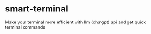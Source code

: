 # smart-terminal
Make your terminal more efficient with llm (chatgpt) api and get quick terminal commands
